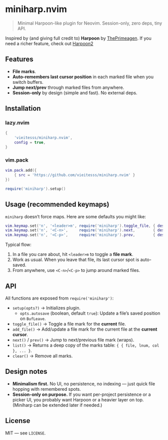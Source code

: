 # miniharp.nvim

> Minimal Harpoon-like plugin for Neovim. Session-only, zero deps, tiny API.

Inspired by (and giving full credit to) **Harpoon** by [ThePrimeagen](https://github.com/ThePrimeagen/). If you need a richer feature, check out [Harpoon2](https://github.com/ThePrimeagen/harpoon/tree/harpoon2)

## Features

- **File marks**.
- **Auto-remembers last cursor position** in each marked file when you switch buffers.
- **Jump next/prev** through marked files from anywhere.
- **Session-only** by design (simple and fast). No external deps.

## Installation

### lazy.nvim

```lua
{
    'vieitesss/miniharp.nvim',
    config = true,
}
```

### vim.pack

```lua
vim.pack.add({
    { src = 'https://github.com/vieitesss/miniharp.nvim' }
})

require('miniharp').setup()
```

## Usage (recommended keymaps)

`miniharp` doesn’t force maps. Here are some defaults you might like:

```lua
vim.keymap.set('n', '<leader>m', require('miniharp').toggle_file, { desc = 'miniharp: toggle file mark' })
vim.keymap.set('n', '<C-n>',     require('miniharp').next,        { desc = 'miniharp: next file mark' })
vim.keymap.set('n', '<C-p>',     require('miniharp').prev,        { desc = 'miniharp: prev file mark' })
```

Typical flow:

1. In a file you care about, hit `<leader>m` to toggle a **file mark**.
2. Work as usual. When you leave that file, its last cursor spot is auto-saved.
3. From anywhere, use `<C-n>`/`<C-p>` to jump around marked files.

## API

All functions are exposed from `require('miniharp')`:

- `setup(opts?)` → Initializes plugin.
  - `opts.autosave` (boolean, default `true`): Update a file’s saved position on `BufLeave`.
- `toggle_file()` → Toggle a file mark for the **current** file.
- `add_file()` → Add/update a file mark for the current file at the **current cursor**.
- `next()` / `prev()` → Jump to next/previous file mark (wraps).
- `list()` → Returns a deep copy of the marks table: `{ { file, lnum, col }, ... }`.
- `clear()` → Remove all marks.

## Design notes

- **Minimalism first.** No UI, no persistence, no indexing — just quick file hopping with remembered spots.
- **Session-only on purpose.** If you want per-project persistence or a picker UI, you probably want Harpoon or a heavier layer on top. (Miniharp can be extended later if needed.)

## License

MIT — see `LICENSE`.

